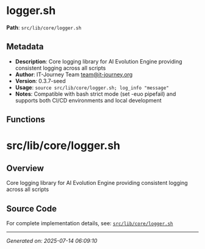 # logger.sh

**Path**: `src/lib/core/logger.sh`

## Metadata

- **Description**: Core logging library for AI Evolution Engine providing consistent logging across all scripts
- **Author**: IT-Journey Team <team@it-journey.org>
- **Version**: 0.3.7-seed
- **Usage**: `source src/lib/core/logger.sh; log_info "message"`
- **Notes**: Compatible with bash strict mode (set -euo pipefail) and supports both CI/CD environments and local development

## Functions

# src/lib/core/logger.sh

## Overview

Core logging library for AI Evolution Engine providing consistent logging across all scripts


## Source Code

For complete implementation details, see: [`src/lib/core/logger.sh`](../../src/lib/core/logger.sh)

---
*Generated on: 2025-07-14 06:09:10*
